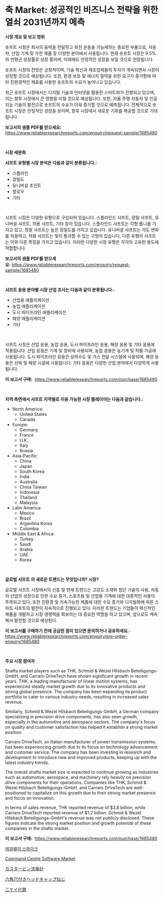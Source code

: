 <p><h1>축 Market: 성공적인 비즈니스 전략을 위한 열쇠 2031년까지 예측</h1></p><p><strong>시장 개요 및 보고 범위</strong></p>
<p><p>숏프트 시장은 회사의 동력을 전달하고 회전 운동을 가능케하는 중요한 부품으로, 자동차, 산업 기계 및 가전 제품 등 다양한 분야에서 사용됩니다. 현재 숏프트 시장은 9.5%의 연평균 성장률로 성장 중이며, 미래에도 안정적인 성장을 보일 것으로 전망됩니다.</p><p>숏프트 시장의 전망은 긍정적이며, 기술 혁신과 제조업체들의 투자가 계속되면서 시장이 성장할 것으로 예상됩니다. 또한, 환경 보호 및 에너지 절약을 위한 요구가 증가함에 따라 친환경적인 재료를 사용한 숏프트의 수요가 늘어나고 있습니다.</p><p>최근 숏프트 시장에서는 디지털 기술과 인터넷을 활용한 스마트화가 진행되고 있으며, 이는 향후 시장에서 큰 영향을 미칠 것으로 예상됩니다. 또한, 자율 주행 자동차 및 인공 지능 기술의 발전으로 숏프트의 수요가 더욱 증가할 것으로 예측됩니다. 전체적으로 숏프트 시장은 안정적인 성장을 보이며, 향후 시장에서 새로운 기회를 제공할 것으로 기대됩니다.</p></p>
<p><strong>보고서의 샘플 PDF를 받으세요:</strong> <a href="https://www.reliableresearchreports.com/enquiry/request-sample/1685480">https://www.reliableresearchreports.com/enquiry/request-sample/1685480</a></p>
<p>&nbsp;</p>
<p><strong>시장 세분화</strong></p>
<p><strong>샤프트 유형별 시장 분석은 다음과 같이 분류됩니다.:</strong></p>
<p><ul><li>스플라인</li><li>정밀도</li><li>유니버설 조인트</li><li>할로우</li><li>기타</li></ul></p>
<p>&nbsp;</p>
<p><p>샤프트 시장은 다양한 유형으로 구성되어 있습니다. 스플라인드 샤프트, 정밀 샤프트, 유니버셜 샤프트, 허용 샤프트, 기타 등이 있습니다. 스플라인드 샤프트는 각형 톱니를 가지고 있고, 정밀 샤프트는 높은 정밀도를 가지고 있습니다. 유니버셜 샤프트는 각도 변화를 허용하고, 허용 샤프트는 빛이 통과할 수 있는 구멍이 있습니다. 다른 유형의 샤프트는 이와 다른 특징을 가지고 있습니다. 이러한 다양한 시장 유형은 각각의 고유한 용도에 적합합니다.</p></p>
<p><strong>보고서의 샘플 PDF를 받으세요:</strong>&nbsp;<a href="https://www.reliableresearchreports.com/enquiry/request-sample/1685480">https://www.reliableresearchreports.com/enquiry/request-sample/1685480</a></p>
<p>&nbsp;</p>
<p><strong> 샤프트 응용 분야별 시장 산업 조사는 다음과 같이 분류됩니다.:</strong></p>
<p><ul><li>산업용 애플리케이션</li><li>농업 애플리케이션</li><li>도시 파이프라인 애플리케이션</li><li>해양 애플리케이션</li><li>기타</li></ul></p>
<p>&nbsp;</p>
<p><p>샤프트 시장은 산업 응용, 농업 응용, 도시 파이프라인 응용, 해양 응용 및 기타 응용에 적용됩니다. 산업 응용은 기계 및 장비에 사용되며, 농업 응용은 농기계 및 작물 가공에 사용됩니다. 도시 파이프라인 응용은 상하수도 및 가스 전달 시스템에 사용되며, 해양 응용은 선박 및 해양 시설에 사용됩니다. 기타 응용은 다양한 산업 분야에서 다양하게 사용됩니다.</p></p>
<p><strong>이 보고서 구매:</strong>&nbsp; <a href="https://www.reliableresearchreports.com/purchase/1685480">https://www.reliableresearchreports.com/purchase/1685480</a></p>
<p>&nbsp;</p>
<p><strong>지역 측면에서 샤프트 지역별로 이용 가능한 시장 플레이어는 다음과 같습니다.:</strong></p>
<p><ul>
    <li>
        North America:
        <ul>
            <li>United States</li>
            <li>Canada</li>
        </ul>
    </li>
    <li>
        Europe:
        <ul>
            <li>Germany</li>
            <li>France</li>
            <li>U.K.</li>
            <li>Italy</li>
            <li>Russia</li>
        </ul>
    </li>
    <li>
        Asia-Pacific:
        <ul>
            <li>China</li>
            <li>Japan</li>
            <li>South Korea</li>
            <li>India</li>
            <li>Australia</li>
            <li>China Taiwan</li>
            <li>Indonesia</li>
            <li>Thailand</li>
            <li>Malaysia</li>
        </ul>
    </li>
    <li>
        Latin America:
        <ul>
            <li>Mexico</li>
            <li>Brazil</li>
            <li>Argentina Korea</li>
            <li>Colombia</li>
        </ul>
    </li>
    <li>
        Middle East & Africa:
        <ul>
            <li>Turkey</li>
            <li>Saudi</li>
            <li>Arabia</li>
            <li>UAE</li>
            <li>Korea</li>
        </ul>
    </li>
    </ul></p>
<p>&nbsp;</p>
<p><strong>글로벌 샤프트 의 새로운 트렌드는 무엇입니까? 시장?</strong></p>
<p><p>글로벌 샤프트 시장에서의 신흥 및 현재 트렌드는 고강도 소재와 첨단 기술의 사용, 자동차 산업의 성장으로 인한 수요 증가, 스포츠용 및 산업용 기계에 대한 대중적인 사용이 주목되고 있다. 또한 친환경 및 지속가능한 제품에 대한 수요 증가와 디지털화에 따른 스마트 샤프트의 발전이 지속적으로 진행되고 있다. 이러한 트렌드는 기업들이 혁신적인 제품을 개발하고 시장 경쟁력을 확보하는 데 중요한 역할을 하고 있으며, 앞으로도 계속해서 발전할 것으로 예상된다.</p></p>
<p><strong>이 보고서를 구매하기 전에 궁금한 점이 있으면 문의하거나 공유하세요.</strong>- <a href="https://www.reliableresearchreports.com/enquiry/pre-order-enquiry/1685480">https://www.reliableresearchreports.com/enquiry/pre-order-enquiry/1685480</a></p>
<p>&nbsp;</p>
<p><strong>주요 시장 참여자</strong></p>
<p><p>Shafts market players such as THK, Schmid & Wezel Hilsbach Beteiligungs-GmbH, and Carraro DriveTech have shown significant growth in recent years. THK, a leading manufacturer of linear motion systems, has experienced steady market growth due to its innovative products and strong global presence. The company has been expanding its product portfolio to cater to various industry needs, resulting in increased sales revenue.</p><p>Similarly, Schmid & Wezel Hilsbach Beteiligungs-GmbH, a German company specializing in precision drive components, has also seen growth, especially in the automotive and aerospace sectors. The company's focus on quality and customer satisfaction has helped it establish a strong market position.</p><p>Carraro DriveTech, an Italian manufacturer of power transmission systems, has been experiencing growth due to its focus on technology advancement and customer service. The company has been investing in research and development to introduce new and improved products, keeping up with the latest industry trends. </p><p>The overall shafts market size is expected to continue growing as industries such as automotive, aerospace, and machinery rely heavily on precision drive components for their operations. Companies like THK, Schmid & Wezel Hilsbach Beteiligungs-GmbH, and Carraro DriveTech are well-positioned to capitalize on this growth due to their strong market presence and focus on innovation.</p><p>In terms of sales revenue, THK reported revenue of $3.8 billion, while Carraro DriveTech reported revenue of $1.2 billion. Schmid & Wezel Hilsbach Beteiligungs-GmbH's revenue was not publicly disclosed. These figures indicate the strong market position and growth potential of these companies in the shafts market.</p></p>
<p><strong>이 보고서 구매:</strong>&nbsp;&nbsp;<a href="https://www.reliableresearchreports.com/purchase/1685480">https://www.reliableresearchreports.com/purchase/1685480</a></p>
<p><p><a href="https://medium.com/@robertojones8678/%EC%B2%A0%EB%8F%84-%EC%8A%A4%ED%8C%8C%EC%9D%B4%ED%81%AC-%EC%8B%9C%EC%9E%A5-%EC%9C%A0%ED%98%95-%EC%9D%91%EC%9A%A9-%EB%B0%8F-%EC%A7%80%EB%A6%AC%EC%97%90-%EB%94%B0%EB%A5%B8-%EC%A2%85%ED%95%A9-%ED%8F%89%EA%B0%80-32ab935c3d1e">레일웨이 스파이크</a></p><p><a href="https://issuu.com/reportprime-2/docs/command-centre-software-market-size-2030.pptx">Command Centre Software Market</a></p><p><a href="https://github.com/dzy793153605/Market-Research-Report-List-1/blob/main/8413331192310.md">ガスタービン流量計</a></p><p><a href="https://medium.com/@jamiebertrgnaum3545/%E5%85%AD%E8%A7%92%E3%82%BD%E3%82%B1%E3%83%83%E3%83%88%E3%83%98%E3%83%83%E3%83%89%E3%82%AD%E3%83%A3%E3%83%83%E3%83%97%E3%83%9C%E3%83%AB%E3%83%88%E5%B8%82%E5%A0%B4%E5%B1%95%E6%9C%9B-%E6%A5%AD%E7%95%8C%E6%A6%82%E8%A6%81%E3%81%A8%E4%BA%88%E6%B8%AC-2024%E5%B9%B4%E3%81%8B%E3%82%892031%E5%B9%B4-ff30d84de527">六角穴付きヘッドキャップねじ</a></p><p><a href="https://github.com/oafhukehf4709715/Market-Research-Report-List-1/blob/main/4578263192309.md">二ケイ化鉄</a></p></p>
